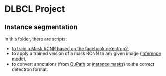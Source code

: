 # DLBCL Project

## Instance segmentation

 In this folder, there are scripts:
 - [to train a Mask RCNN based on the facebook detectron2](instance%20segmentation/mrcnn.py),
 - to apply a trained version of a mask RCNN to any given image [(inference mode)](instance%20segmentation/inference_mask_rcnn.py),  
 - to convert annotaions (from [QuPath](instance%20segmentation/qpath2detectron.py) or [instance masks](instance%20segmentation/mask2detectron.py)) to the correct detectron format.

